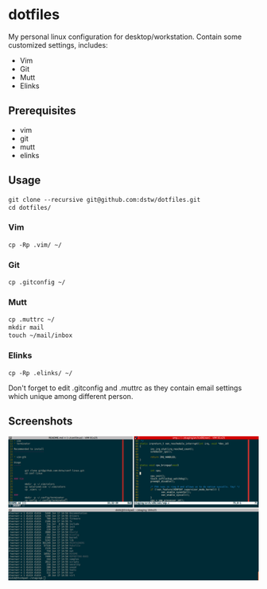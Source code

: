 # dotfiles

My personal linux configuration for desktop/workstation. Contain some customized 
settings, includes:

* Vim
* Git
* Mutt
* Elinks

Prerequisites
-------------

* vim
* git
* mutt
* elinks

Usage
-----

	git clone --recursive git@github.com:dstw/dotfiles.git
	cd dotfiles/ 

### Vim

	cp -Rp .vim/ ~/

### Git
	
	cp .gitconfig ~/

### Mutt

	cp .muttrc ~/
	mkdir mail
	touch ~/mail/inbox

### Elinks

	cp -Rp .elinks/ ~/

Don't forget to edit .gitconfig and .muttrc as they contain email
settings which unique among different person.

Screenshots
-----------

![terminal](https://github.com/dstw/conf-linux/raw/master/screenshots/terminal.png)
